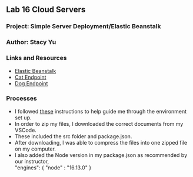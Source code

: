 ## Lab 16 Cloud Servers

### Project: Simple Server Deployment/Elastic Beanstalk
### Author: Stacy Yu
### Links and Resources
- [Elastic Beanstalk](http://basicexpressserver-env.eba-tpkzprbt.us-west-2.elasticbeanstalk.com/)
- [Cat Endpoint](http://basicexpressserver-env.eba-tpkzprbt.us-west-2.elasticbeanstalk.com/cat)
- [Dog Endpoint](http://basicexpressserver-env.eba-tpkzprbt.us-west-2.elasticbeanstalk.com/dog)

### Processes
- I followed [these](https://docs.aws.amazon.com/elasticbeanstalk/latest/dg/GettingStarted.html) instructions to help guide me through the environment set up. 
- In order to zip my files, I downloaded the correct documents from my VSCode. 
- These included the src folder and package.json. 
- After downloading, I was able to compress the files into one zipped file on my computer. 
- I also added the Node version in my package.json as recommended by our instructor, 
<br>"engines": { "node" : "16.13.0" }